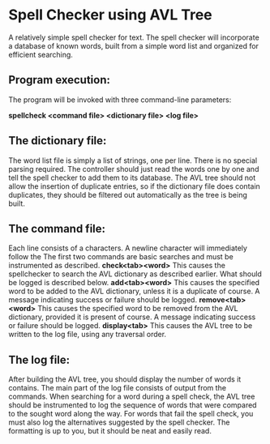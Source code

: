 # Spell Checker using AVL Tree

A relatively simple spell checker for text. The spell checker will incorporate a database of known words, built from a simple word list and organized for efficient searching.

## Program execution:
The program will be invoked with three command-line parameters:

**spellcheck &lt;command file&gt; &lt;dictionary file&gt; &lt;log file&gt;**  

## The dictionary file:
The word list file is simply a list of strings, one per line. There is no special parsing required. The controller should just read the words one by one and tell the spell checker to add them to its database. The AVL tree should not allow the insertion of duplicate entries, so if the dictionary file does contain duplicates, they should be filtered out automatically as the tree is being built.

## The command file:
Each line consists of a characters. A newline character will immediately follow the The first two commands are basic searches and must be instrumented as described.
**check&lt;tab&gt;&lt;word&gt;** 
This causes the spellchecker to search the AVL dictionary as described earlier. What should be logged is described below.
**add&lt;tab&gt;&lt;word&gt;** 
This causes the specified word to be added to the AVL dictionary, unless it is a duplicate of course. A message indicating success or failure should be logged.
**remove&lt;tab&gt;&lt;word&gt;** 
This causes the specified word to be removed from the AVL dictionary, provided it is present of course. A message indicating success or failure should be logged.
**display&lt;tab&gt;** 
This causes the AVL tree to be written to the log file, using any traversal
order.

## The log file:
After building the AVL tree, you should display the number of words it contains. The main part of the log file consists of output from the commands. When searching for a word during a spell check, the AVL tree should be instrumented to log the sequence of words that were compared to the sought word along the way. For words that fail the spell check, you must also log the alternatives suggested by the spell checker. The formatting is up to you, but it should be neat and easily read.
